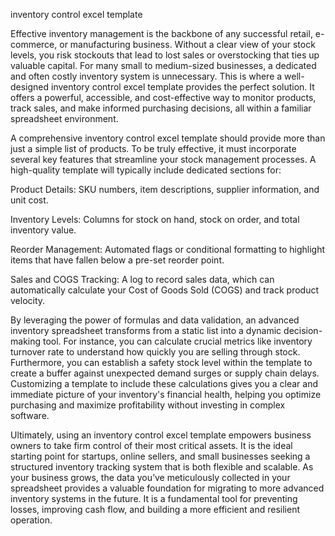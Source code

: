 inventory control excel template


Effective inventory management is the backbone of any successful retail, e-commerce, or manufacturing business. Without a clear view of your stock levels, you risk stockouts that lead to lost sales or overstocking that ties up valuable capital. For many small to medium-sized businesses, a dedicated and often costly inventory system is unnecessary. This is where a well-designed inventory control excel template provides the perfect solution. It offers a powerful, accessible, and cost-effective way to monitor products, track sales, and make informed purchasing decisions, all within a familiar spreadsheet environment.



A comprehensive inventory control excel template should provide more than just a simple list of products. To be truly effective, it must incorporate several key features that streamline your stock management processes. A high-quality template will typically include dedicated sections for:




Product Details: SKU numbers, item descriptions, supplier information, and unit cost.


Inventory Levels: Columns for stock on hand, stock on order, and total inventory value.


Reorder Management: Automated flags or conditional formatting to highlight items that have fallen below a pre-set reorder point.


Sales and COGS Tracking: A log to record sales data, which can automatically calculate your Cost of Goods Sold (COGS) and track product velocity.





By leveraging the power of formulas and data validation, an advanced inventory spreadsheet transforms from a static list into a dynamic decision-making tool. For instance, you can calculate crucial metrics like inventory turnover rate to understand how quickly you are selling through stock. Furthermore, you can establish a safety stock level within the template to create a buffer against unexpected demand surges or supply chain delays. Customizing a template to include these calculations gives you a clear and immediate picture of your inventory's financial health, helping you optimize purchasing and maximize profitability without investing in complex software.



Ultimately, using an inventory control excel template empowers business owners to take firm control of their most critical assets. It is the ideal starting point for startups, online sellers, and small businesses seeking a structured inventory tracking system that is both flexible and scalable. As your business grows, the data you’ve meticulously collected in your spreadsheet provides a valuable foundation for migrating to more advanced inventory systems in the future. It is a fundamental tool for preventing losses, improving cash flow, and building a more efficient and resilient operation.
